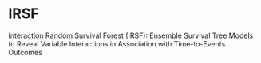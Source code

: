 # IRSF
Interaction Random Survival Forest (IRSF): Ensemble Survival Tree Models to Reveal Variable Interactions in Association with Time-to-Events Outcomes
